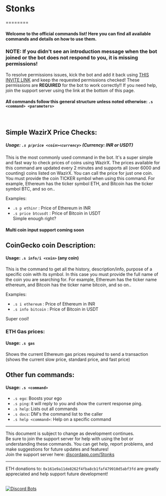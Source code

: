 # Stonks &nbsp;

========

#### Welcome to the official commands list! Here you can find all available commands and details on how to use them. <br>

### NOTE: If you didn't see an introduction message when the bot joined or the bot does not respond to you, it is missing permissions! 

To resolve permissions issues, kick the bot and add it back using [THIS INVITE LINK](https://discord.com/api/oauth2/authorize?client_id=844842149006802944&permissions=4161141840&redirect_uri=http%3A%2F%2Flocalhost%3A5000&scope=bot) and keep the requested permissions checked! These permissions are **REQUIRED** for the bot to work correctly!! If you need help, join the support server using the link at the bottom of this page.

#### All commands follow this general structure unless noted otherwise: `.s <command> <parameters>`

<br>

## Simple WazirX Price Checks:
##### Usage: `.s p/price <coin><currency>` (Currency: INR or USDT)
This is the most commonly used command in the bot. It's a super simple and fast way to check prices of coins using WazirX. The prices available for this command are updated every 2 minutes and supports all (over 6000 and counting) coins listed on WazirX. You can call the price for just one coin. You must provide the coin TICKER symbol when using this command. For example, Ethereum has the ticker symbol ETH, and Bitcoin has the ticker symbol BTC, and so on..<br>

Examples:
+ `.s p ethinr` : Price of Ethereum in INR
+ `.s price btcusdt` : Price of Bitcoin in USDT<br>
Simple enough right?

#### Multi coin input support coming soon

## CoinGecko coin Description:
#### Usage: `.s info/i <coin>` (any coin)
This is the command to get all the history, description/info, purpose of a specific coin with its symbol.
In this case you must provide the full name of the coin you are searching for. For example, Ethereum has the ticker name ethereum, and Bitcoin has the ticker name bitcoin, and so on..<br>

Examples:
+ `.s i ethereum` : Price of Ethereum in INR
+ `.s info bitcoin` : Price of Bitcoin in USDT<br>

Super cool!

### ETH Gas prices:
#### Usage: `.s gas`
Shows the current Ethereum gas prices required to send a transaction (shows the current slow price, standard price, and fast price)

## Other fun commands:
#### Usage: `.s <command>`

+ `.s ego`: Boosts your ego
+ `.s ping`: it will reply to you and show the current response ping.
+ `.s help`: Lists out all commands
+ `.s docs`: DM's the command list to the caller
+ `.s help <command>`: Help on a specific command


---

This document is subject to change as development continues. <br>
Be sure to join the support server for help with using the bot or understanding these commands. You can get help, report problems, and make suggestions for future updates and features!<br>
Join the support server here: [discordapp.com/Stonks](https://discord.gg/2CFWHZGcAz)

---

ETH donations to: `0x161e9a11de8262f4fba8cb1faf479910d5abf3fd` are greatly appreciated and help support future development!
<br><br>

[![Discord Bots](https://discordbotslist.co/api/embed/844842149006802944)](https://discordbotslist.co/bots/844842149006802944)




